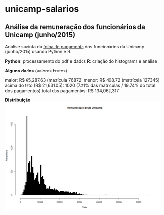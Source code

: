 # unicamp-salarios

## Análise da remuneração dos funcionários da Unicamp (junho/2015)

Análise sucinta da [folha de pagamento](http://www.dgrh.unicamp.br/remuneracao.pdf) dos funcionários da Unicamp (junho/2015) usando Python e R.

**Python**: processamento do pdf e dados
**R**: criação do histograma e análise

**Alguns dados** (valores brutos)

maior: R$ 65,287.63 (matrícula 76872)
menor: R$ 408.72 (matrícula 127345)
acima do teto (R$ 21,631.05): 1020 (7.21% das matrículas / 19.74% do total dos pagamentos)
total dos pagamentos: R$ 134,062,317

**Distribuição**
![Distribuição - remunerações](distribuicao.png)
